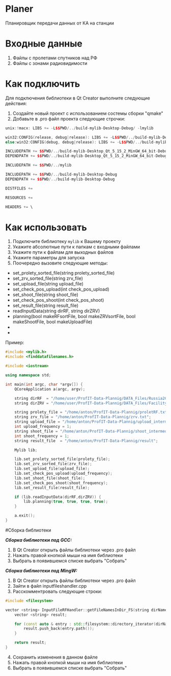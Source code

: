# Planer

Планировщик передачи данных от КА на станции

# Входные данные
1. Файлы с пролетами спутников над РФ
2. Файлы с зонами радиовидимости 

# Как подключить
Для подключения библиотеки в Qt Creator выполните следующие действия:
1. Создайте новый проект с использованием состемы сборки "qmake"
2. Добавьте в .pro файл проекта следующие строчки:
```c++
unix:!macx: LIBS += -L$$PWD/../build-mylib-Desktop-Debug/ -lmylib

win32:CONFIG(release, debug|release): LIBS += -L$$PWD/../build-mylib-Desktop_Qt_5_15_2_MinGW_64_bit-Release/release/ -lmylib
else:win32:CONFIG(debug, debug|release): LIBS += -L$$PWD/../build-mylib-Desktop_Qt_5_15_2_MinGW_64_bit-Debug/debug/ -lmylib

INCLUDEPATH += $$PWD/../build-mylib-Desktop_Qt_5_15_2_MinGW_64_bit-Debug/debug
DEPENDPATH += $$PWD/../build-mylib-Desktop_Qt_5_15_2_MinGW_64_bit-Debug/debug

INCLUDEPATH += $$PWD/../mylib

INCLUDEPATH += $$PWD/../build-mylib-Desktop-Debug
DEPENDPATH += $$PWD/../build-mylib-Desktop-Debug

DISTFILES +=

RESOURCES +=

HEADERS += \
```

# Как использовать

1. Подключите библиотеку `mylib` к Вашему проекту 
2. Укажите абсолютные пути к папкам с входными файлами
3. Укажите пути к файлам для выходных файлов
4. Укажите параметры для запуска
5. Поочередно вызовите следующие методы:
- set_prolety_sorted_file(string prolety_sorted_file)
- set_zrv_sorted_file(string zrv_file)
- set_upload_file(string upload_file)
- set_check_pos_upload(int check_pos_upload)
- set_shoot_file(string shoot_file)
- set_check_pos_shoot(int check_pos_shoot)
- set_result_file(string result_file)
- readInputData(string dirRF, string dirZRV)
- planning(bool makeRFsortFile, bool makeZRVsortFile, bool makeShootFile, bool makeUploadFile)
- 
- 

Пример:
```c++
#include <mylib.h>
#include <finddatafilenames.h>

#include <iostream>

using namespace std;

int main(int argc, char *argv[]) {
    QCoreApplication a(argc, argv);

    string dirRF  = "/home/user/ProfIT-Data-Plannig/DATA_Files/Russia2Constellation/";
    string dirZRV = "/home/user/ProfIT-Data-Plannig/DATA_Files/Facility2Constellation/";

	string prolety_file = "/home/anton/ProfIT-Data-Plannig/proletRF.txt";
	string zrv_file = "/home/anton/ProfIT-Data-Plannig/zrv.txt";
    string upload_file = "/home/anton/ProfIT-Data-Plannig/upload_intermediate.txt";
    int upload_frequency = 1;
    string shoot_file = "/home/anton/ProfIT-Data-Plannig/shoot_intermediate.txt";
    int shoot_frequency = 1;
    string result_file  = "/home/anton/ProfIT-Data-Plannig/result";

    Mylib lib;

    lib.set_prolety_sorted_file(prolety_file);
    lib.set_zrv_sorted_file(zrv_file);    
    lib.set_upload_file(upload_file);
    lib.set_check_pos_upload(upload_frequency);
    lib.set_shoot_file(shoot_file);
    lib.set_check_pos_shoot(shoot_frequency);
    lib.set_result_file(result_file);

    if (lib.readInputData(dirRF,dirZRV)) {
        lib.planning(true, true, true, true);
    }

	a.exit();
}
```
#Сборка библиотеки

***Сборка библиотеки под GCC:***
1. В Qt Creator открыть файлы библиотеки через .pro файл
2. Нажать правой кнопкой мыши на имя библиотеки
3. Выбрать в появившемся списке выбрать "Собрать"

***Сборка библиотеки под MingW:***
1. В Qt Creator  открыть файлы библиотеки через .pro файл
2. Зайти в файл inputfileshandler.cpp
3. Расскомментровать следующие строки:

```c++
#include <filesystem>
```

```c++
vector <string> InputFileRFHandler::getFileNamesInDir_FS(string dirName){
    vector <string> result;

    for (const auto & entry : std::filesystem::directory_iterator(dirName)) {
        result.push_back(entry.path());
    }

    return result;
}
```
4. Сохранить изменения в данном файле
5. Нажать правой кнопкой мыши на имя библиотеки
6. Выбрать в появившемся списке выбрать "Собрать"
